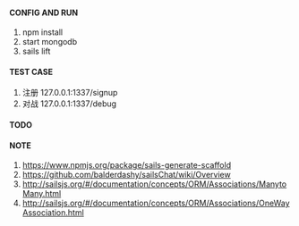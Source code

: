 #### CONFIG AND RUN

1. npm install
2. start mongodb
3. sails lift

#### TEST CASE

1. 注册 127.0.0.1:1337/signup
2. 对战 127.0.0.1:1337/debug

#### TODO

#### NOTE

1. https://www.npmjs.org/package/sails-generate-scaffold
2. https://github.com/balderdashy/sailsChat/wiki/Overview
3. http://sailsjs.org/#/documentation/concepts/ORM/Associations/ManytoMany.html
4. http://sailsjs.org/#/documentation/concepts/ORM/Associations/OneWayAssociation.html

